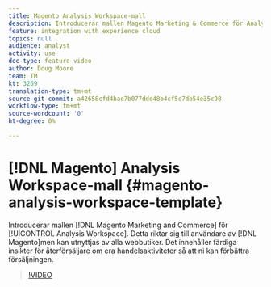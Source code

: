 ```yaml
---
title: Magento Analysis Workspace-mall
description: Introducerar mallen Magento Marketing & Commerce för Analysis Workspace.
feature: integration with experience cloud
topics: null
audience: analyst
activity: use
doc-type: feature video
author: Doug Moore
team: TM
kt: 3269
translation-type: tm+mt
source-git-commit: a42658cfd4bae7b077ddd48b4cf5c7db54e35c98
workflow-type: tm+mt
source-wordcount: '0'
ht-degree: 0%

---
```



# [!DNL Magento] Analysis Workspace-mall {#magento-analysis-workspace-template}

Introducerar mallen [!DNL Magento Marketing and Commerce] för [!UICONTROL Analysis Workspace]. Detta riktar sig till användare av [!DNL Magento]men kan utnyttjas av alla webbutiker. Det innehåller färdiga insikter för återförsäljare om era handelsaktiviteter så att ni kan förbättra försäljningen.

>[!VIDEO](https://video.tv.adobe.com/v/28164/?quality=12)
